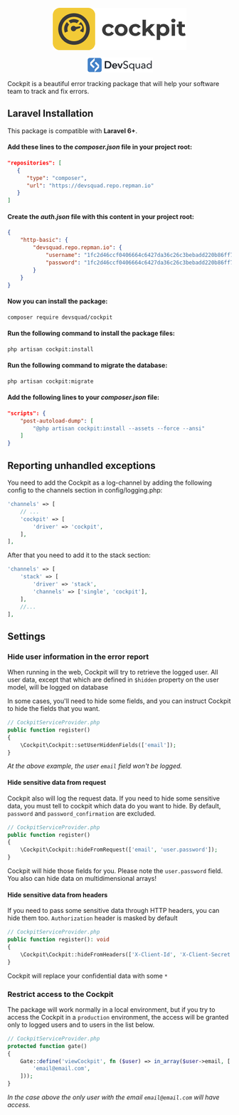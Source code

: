 <p align="center">
    <img src="https://raw.githubusercontent.com/devsquad-cockpit/laravel/d04edfc777c9c25bbe344cce864cf2f64d2f0ae4/cockpit-logo.png?token=AB2YSF6S5P7UK3WIWKPEZVLDDN23U" alt="Cockpit" title="Cockpit" width="300"/>
</p>

<p align="center" style="margin-top: 6px; margin-bottom: 10px;">
    <a href="https://devsquad.com">
        <img src="https://raw.githubusercontent.com/devsquad-cockpit/laravel/de907b06349920cc6eb21327667dfca0a8da383a/devsquad-logo.png?token=AB2YSF6UEOYBTDCDLQP5LZLDDN2YC" alt="DevSquad" title="DevSquad" width="150"/>
    </a>
</p>

Cockpit is a beautiful error tracking package that will help your software team to track and fix errors.

## Laravel Installation

This package is compatible with **Laravel 6+**.

#### Add these lines to the _composer.json_ file in your project root:

```json
"repositories": [
   {
      "type": "composer",
      "url": "https://devsquad.repo.repman.io"
   }
]
```

#### Create the _auth.json_ file with this content in your project root:

```json
{
    "http-basic": {
        "devsquad.repo.repman.io": {
            "username": "1fc2d46ccf0406664c6427da36c26c3bebadd220b86ff7aed078def2ca03ebd6",
            "password": "1fc2d46ccf0406664c6427da36c26c3bebadd220b86ff7aed078def2ca03ebd6"
        }
    }
}
```

#### Now you can install the package:

```bash
composer require devsquad/cockpit
```

#### Run the following command to install the package files:

```bash
php artisan cockpit:install
```

#### Run the following command to migrate the database:

```bash
php artisan cockpit:migrate
```

#### Add the following lines to your _composer.json_ file:

```json
"scripts": {
    "post-autoload-dump": [
        "@php artisan cockpit:install --assets --force --ansi"
    ]
}
```

## Reporting unhandled exceptions
You need to add the Cockpit as a log-channel by adding the following config to the channels section in config/logging.php:

```php
'channels' => [
    // ...
    'cockpit' => [
        'driver' => 'cockpit',
    ],
],
```
After that you need to add it to the stack section:

```php
'channels' => [
    'stack' => [
        'driver' => 'stack',
        'channels' => ['single', 'cockpit'],
    ],
    //...
],
```

## Settings

### Hide user information in the error report

When running in the web, Cockpit will try to retrieve the logged user. All user data, except that which are defined in `$hidden` property on the user model, will be logged on database

In some cases, you'll need to hide some fields, and you can instruct Cockpit to hide the fields that you want.

```php
// CockpitServiceProvider.php
public function register()
{
    \Cockpit\Cockpit::setUserHiddenFields(['email']);
}
```

_At the above example, the user `email` field won't be logged._

#### Hide sensitive data from request
Cockpit also will log the request data. If you need to hide some sensitive data, you must tell to cockpit which data
do you want to hide. By default, `password` and `password_confirmation` are excluded.

```php
// CockpitServiceProvider.php
public function register()
{
    \Cockpit\Cockpit::hideFromRequest(['email', 'user.password']);
}
```

Cockpit will hide those fields for you. Please note the `user.password` field. You also can hide data on multidimensional arrays!

#### Hide sensitive data from headers
If you need to pass some sensitive data through HTTP headers, you can hide them too. `Authorization` header is masked by default

```php
// CockpitServiceProvider.php
public function register(): void
{
    \Cockpit\Cockpit::hideFromHeaders(['X-Client-Id', 'X-Client-Secret']);
}
```
Cockpit will replace your confidential data with some `*`

### Restrict access to the Cockpit

The package will work normally in a local environment, but if you try to access the Cockpit in a `production` environment, the access will be granted only to logged users and to users in the list below. 

```php
// CockpitServiceProvider.php
protected function gate()
{
    Gate::define('viewCockpit', fn ($user) => in_array($user->email, [
        'email@email.com',
    ]));
}
```

_In the case above the only user with the email `email@email.com` will have access._
